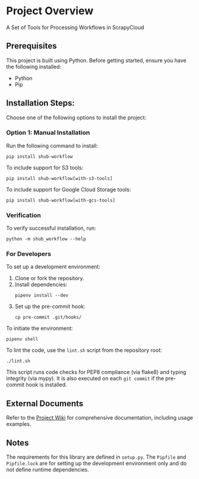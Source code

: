 
# Project Overview
A Set of Tools for Processing Workflows in ScrapyCloud

## Prerequisites
This project is built using Python. Before getting started, ensure you have the following installed:
- Python 
- Pip 

## Installation Steps:
Choose one of the following options to install the project:

### Option 1: Manual Installation
Run the following command to install:
```
pip install shub-workflow
```

To include support for S3 tools:
```
pip install shub-workflow[with-s3-tools]
```

To include support for Google Cloud Storage tools:
```
pip install shub-workflow[with-gcs-tools]
```

### Verification
To verify successful installation, run:
```
python -m shub_workflow --help
```

### For Developers
To set up a development environment:
1. Clone or fork the repository.
2. Install dependencies:
   ```
   pipenv install --dev
   ```
3. Set up the pre-commit hook:
   ```
   cp pre-commit .git/hooks/
   ```

To initiate the environment:
```
pipenv shell
```

To lint the code, use the `lint.sh` script from the repository root:
```
./lint.sh
```

This script runs code checks for PEP8 compliance (via flake8) and typing integrity (via mypy). It is also executed on each `git commit` if the pre-commit hook is installed.

## External Documents
Refer to the [Project Wiki](https://github.com/scrapinghub/shub-workflow/wiki) for comprehensive documentation, including usage examples.

## Notes
The requirements for this library are defined in `setup.py`. The `Pipfile` and `Pipfile.lock` are for setting up the development environment only and do not define runtime dependencies.
